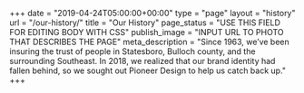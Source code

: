 +++
date = "2019-04-24T05:00:00+00:00"
type = "page"
layout = "history"
url = "/our-history/"
title = "Our History"
page_status = "USE THIS FIELD FOR EDITING BODY WITH CSS"
publish_image = "INPUT URL TO PHOTO THAT DESCRIBES THE PAGE"
meta_description = "Since 1963, we’ve been insuring the trust of people in Statesboro, Bulloch county, and the surrounding Southeast. In 2018, we realized that our brand identity had fallen behind, so we sought out Pioneer Design to help us catch back up."
+++